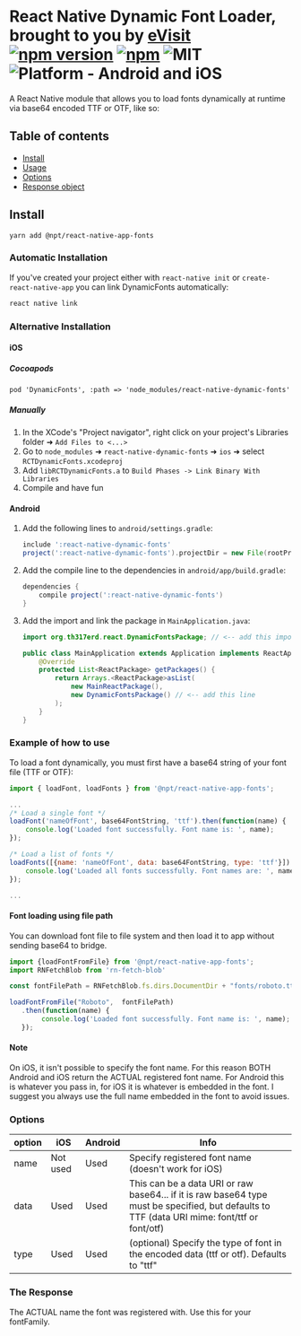 
# React Native Dynamic Font Loader, brought to you by [eVisit](http://www.evisit.com) [![npm version](https://badge.fury.io/js/react-native-dynamic-fonts.svg)](https://badge.fury.io/js/react-native-dynamic-fonts) [![npm](https://img.shields.io/npm/dt/react-native-dynamic-fonts.svg)](https://www.npmjs.org/package/react-native-dynamic-fonts) ![MIT](https://img.shields.io/dub/l/vibe-d.svg) ![Platform - Android and iOS](https://img.shields.io/badge/platform-Android%20%7C%20iOS-yellow.svg)

A React Native module that allows you to load fonts dynamically at runtime via base64 encoded TTF or OTF, like so:

## Table of contents
- [Install](#install)
- [Usage](#usage)
- [Options](#options)
- [Response object](#the-response-object)

## Install

`yarn add @npt/react-native-app-fonts`

### Automatic Installation

If you've created your project either with `react-native init` or `create-react-native-app` you can link DynamicFonts automatically:

```bash
react native link
```

### Alternative Installation

#### iOS

##### Cocoapods

```podspec
pod 'DynamicFonts', :path => 'node_modules/react-native-dynamic-fonts'
```

##### Manually

1. In the XCode's "Project navigator", right click on your project's Libraries folder ➜ `Add Files to <...>`
2. Go to `node_modules` ➜ `react-native-dynamic-fonts` ➜ `ios` ➜ select `RCTDynamicFonts.xcodeproj`
3. Add `libRCTDynamicFonts.a` to `Build Phases -> Link Binary With Libraries`
4. Compile and have fun

#### Android
1. Add the following lines to `android/settings.gradle`:
    ```gradle
    include ':react-native-dynamic-fonts'
    project(':react-native-dynamic-fonts').projectDir = new File(rootProject.projectDir, '../node_modules/react-native-dynamic-fonts/android')
    ```
    
2. Add the compile line to the dependencies in `android/app/build.gradle`:
    ```gradle
    dependencies {
        compile project(':react-native-dynamic-fonts')
    }
    ```
    
3. Add the import and link the package in `MainApplication.java`:
    ```java
    import org.th317erd.react.DynamicFontsPackage; // <-- add this import

    public class MainApplication extends Application implements ReactApplication {
        @Override
        protected List<ReactPackage> getPackages() {
            return Arrays.<ReactPackage>asList(
                new MainReactPackage(),
                new DynamicFontsPackage() // <-- add this line
            );
        }
    }
    ```

### Example of how to use

To load a font dynamically, you must first have a base64 string of your font file (TTF or OTF):
```javascript
import { loadFont, loadFonts } from '@npt/react-native-app-fonts';

...
/* Load a single font */
loadFont('nameOfFont', base64FontString, 'ttf').then(function(name) {
	console.log('Loaded font successfully. Font name is: ', name);
});

/* Load a list of fonts */
loadFonts([{name: 'nameOfFont', data: base64FontString, type: 'ttf'}]).then(function(names) {
	console.log('Loaded all fonts successfully. Font names are: ', names);
});

...

```

#### Font loading using file path
You can download font file to file system and then load it to app without sending base64 to bridge.
 
```javascript
import {loadFontFromFile} from '@npt/react-native-app-fonts';
import RNFetchBlob from 'rn-fetch-blob'

const fontFilePath = RNFetchBlob.fs.dirs.DocumentDir + "fonts/roboto.ttf";

loadFontFromFile("Roboto",  fontFilePath)
   .then(function(name) {
   	    console.log('Loaded font successfully. Font name is: ', name);
   });

```

#### Note

On iOS, it isn't possible to specify the font name. For this reason BOTH Android and iOS return the ACTUAL registered font name. For Android this is whatever you pass in, for iOS it is whatever is embedded in the font. I suggest you always use the full name embedded in the font to avoid issues.

### Options

option | iOS  | Android | Info
------ | ---- | ------- | ----
name | Not used | Used | Specify registered font name (doesn't work for iOS)
data | Used | Used | This can be a data URI or raw base64... if it is raw base64 type must be specified, but defaults to TTF (data URI mime: font/ttf or font/otf)
type | Used | Used | (optional) Specify the type of font in the encoded data (ttf or otf). Defaults to "ttf"

### The Response

The ACTUAL name the font was registered with. Use this for your fontFamily.

